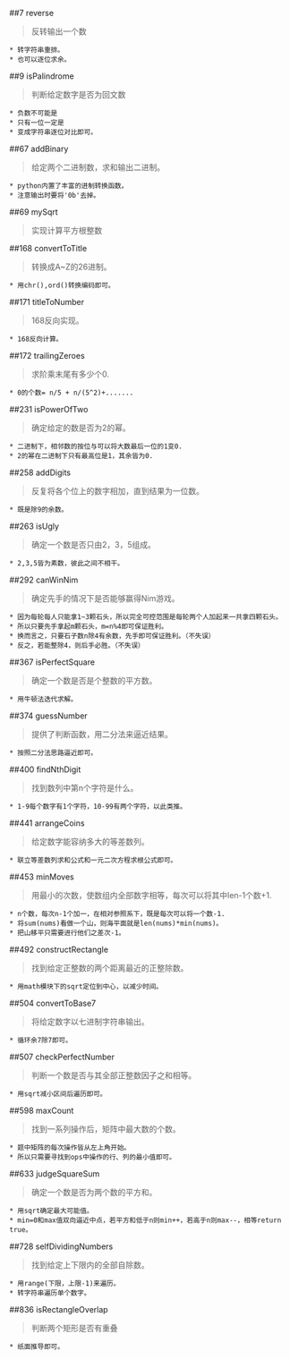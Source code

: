 ##7 reverse
> 反转输出一个数

	* 转字符串重排。
	* 也可以逐位求余。

##9 isPalindrome
> 判断给定数字是否为回文数

	* 负数不可能是
	* 只有一位一定是
	* 变成字符串逐位对比即可。

##67 addBinary
> 给定两个二进制数，求和输出二进制。

	* python内置了丰富的进制转换函数。
	* 注意输出时要将'0b'去掉。

##69 mySqrt
> 实现计算平方根整数

##168 convertToTitle
> 转换成A~Z的26进制。

	* 用chr(),ord()转换编码即可。

##171 titleToNumber
> 168反向实现。

	* 168反向计算。

##172 trailingZeroes
> 求阶乘末尾有多少个0.

	* 0的个数= n/5 + n/(5^2)+.......

##231 isPowerOfTwo
> 确定给定的数是否为2的幂。

	* 二进制下，相邻数的按位与可以将大数最后一位的1变0.
	* 2的幂在二进制下只有最高位是1，其余皆为0.

##258 addDigits
> 反复将各个位上的数字相加，直到结果为一位数。

	* 既是除9的余数。

##263 isUgly
> 确定一个数是否只由2，3，5组成。

	* 2,3,5皆为素数，彼此之间不相干。

##292 canWinNim
> 确定先手的情况下是否能够赢得Nim游戏。

	* 因为每轮每人只能拿1~3颗石头，所以完全可控范围是每轮两个人加起来一共拿四颗石头。
	* 所以只要先手拿起m颗石头，m=n%4即可保证胜利。
	* 换而言之，只要石子数n除4有余数，先手即可保证胜利。（不失误）
	* 反之，若能整除4，则后手必胜。（不失误）
	
##367 isPerfectSquare
> 确定一个数是否是个整数的平方数。

	* 用牛顿法迭代求解。

##374 guessNumber
> 提供了判断函数，用二分法来逼近结果。

	* 按照二分法思路逼近即可。

##400 findNthDigit
> 找到数列中第n个字符是什么。

	* 1-9每个数字有1个字符，10-99有两个字符，以此类推。

##441 arrangeCoins
> 给定数字能容纳多大的等差数列。

	* 联立等差数列求和公式和一元二次方程求根公式即可。

##453 minMoves
> 用最小的次数，使数组内全部数字相等，每次可以将其中len-1个数+1.

	* n个数，每次n-1个加一，在相对参照系下，既是每次可以将一个数-1.
	* 将sum(nums)看做一个山，则海平面就是len(nums)*min(nums)。
	* 把山移平只需要进行他们之差次-1。

##492 constructRectangle
> 找到给定正整数的两个距离最近的正整除数。

	* 用math模块下的sqrt定位到中心，以减少时间。

##504 convertToBase7
> 将给定数字以七进制字符串输出。

	* 循环余7除7即可。

##507 checkPerfectNumber
> 判断一个数是否与其全部正整数因子之和相等。

	* 用sqrt减小区间后遍历即可。

##598 maxCount
> 找到一系列操作后，矩阵中最大数的个数。

	* 题中矩阵的每次操作皆从左上角开始。
	* 所以只需要寻找到ops中操作的行、列的最小值即可。

##633 judgeSquareSum
> 确定一个数是否为两个数的平方和。

	* 用sqrt确定最大可能值。
	* min=0和max值双向逼近中点，若平方和低于n则min++，若高于n则max--，相等return true。

##728 selfDividingNumbers
> 找到给定上下限内的全部自除数。

	* 用range(下限，上限-1)来遍历。
	* 转字符串遍历单个数字。

##836 isRectangleOverlap
> 判断两个矩形是否有重叠

	* 纸面推导即可。